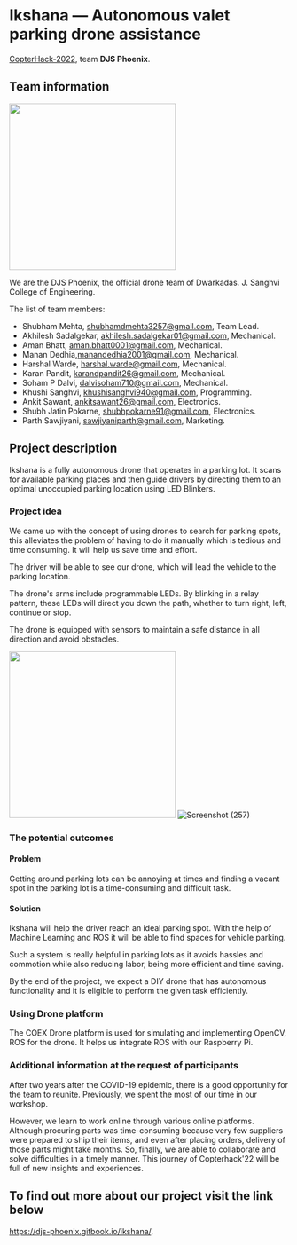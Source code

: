 # Ikshana — Autonomous valet parking drone assistance

[CopterHack-2022](copterhack2022.md), team **DJS Phoenix**.

## Team information

<img src="../assets/djs-phoenix/1.png" width="300" class="center">

We are the DJS Phoenix, the official drone team of Dwarkadas. J. Sanghvi College of Engineering.

The list of team members:

* Shubham Mehta, shubhamdmehta3257@gmail.com, Team Lead.
* Akhilesh Sadalgekar, akhilesh.sadalgekar01@gmail.com, Mechanical.
* Aman Bhatt, aman.bhatt0001@gmail.com, Mechanical.
* Manan Dedhia,manandedhia2001@gmail.com, Mechanical.
* Harshal Warde, harshal.warde@gmail.com, Mechanical.
* Karan Pandit, karandpandit26@gmail.com, Mechanical.
* Soham P Dalvi, dalvisoham710@gmail.com, Mechanical.
* Khushi Sanghvi, khushisanghvi940@gmail.com, Programming.
* Ankit Sawant, ankitsawant26@gmail.com, Electronics.
* Shubh Jatin Pokarne, shubhpokarne91@gmail.com, Electronics.
* Parth Sawjiyani, sawjiyaniparth@gmail.com, Marketing.

## Project description

Ikshana is a fully autonomous drone that operates in a parking lot. It scans for available parking places and then guide drivers by directing them to an optimal unoccupied parking location using LED Blinkers.

### Project idea

We came up with the concept of using drones to search for parking spots, this alleviates the problem of having to do it manually which is tedious and time consuming. It will help us save time and effort.

The driver will be able to see our drone, which will lead the vehicle to the parking location.

The drone's arms include programmable LEDs. By blinking in a relay pattern, these LEDs will direct you down the path, whether to turn right, left, continue or stop.

The drone is equipped with sensors to maintain a safe distance in all direction and avoid obstacles.

<img src="../assets/djs-phoenix/2.png" width="300" class="center">

<img src="../assets/djs-phoenix/3.png" class="center" alt="Screenshot (257)">

### The potential outcomes

#### Problem

Getting around parking lots can be annoying at times and finding a vacant spot in the parking lot is a time-consuming and difficult task.

#### Solution

Ikshana will help the driver reach an ideal parking spot. With the help of Machine Learning and ROS it will be able to find spaces for vehicle parking.

Such a system is really helpful in parking lots as it avoids hassles and commotion while also reducing labor, being more efficient and time saving.

By the end of the project, we expect a DIY drone that has autonomous functionality and it is eligible to perform the given task efficiently.

### Using Drone platform

The COEX Drone platform is used for simulating and implementing OpenCV, ROS for the drone. It helps us integrate ROS with our Raspberry Pi.

### Additional information at the request of participants

After two years after the COVID-19 epidemic, there is a good opportunity for the team to reunite. Previously, we spent the most of our time in our workshop.

However, we learn to work online through various online platforms. Although procuring parts was time-consuming because very few suppliers were prepared to ship their items, and even after placing orders, delivery of those parts might take months. So, finally, we are able to collaborate and solve difficulties in a timely manner. This journey of Copterhack'22 will be full of new insights and experiences.

## To find out more about our project visit the link below

https://djs-phoenix.gitbook.io/ikshana/.
